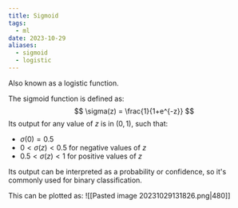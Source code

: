 ```yaml
---
title: Sigmoid
tags:
  - ml
date: 2023-10-29
aliases:
  - sigmoid
  - logistic
---
```

Also known as a logistic function.

The sigmoid function is defined as:
$$
\sigma(z) = \frac{1}{1+e^{-z}}
$$
Its output for any value of $z$ is in $(0,1)$, such that:
- $\sigma(0) = 0.5$
- $0 < \sigma(z) < 0.5$ for negative values of $z$
- $0.5 < \sigma(z) < 1$ for positive values of $z$

Its output can be interpreted as a probability or confidence, so it's commonly used for binary classification.

This can be plotted as:
![[Pasted image 20231029131826.png|480]]


